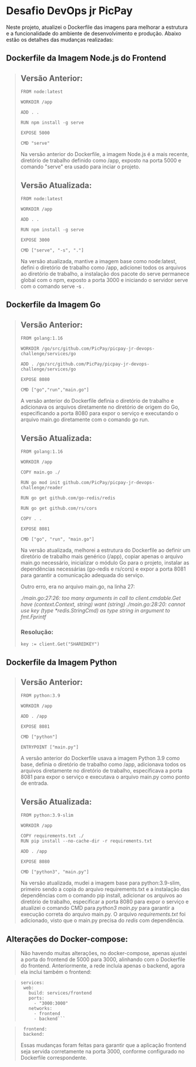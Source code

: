 # Desafio DevOps jr PicPay

Neste projeto, atualizei o Dockerfile das imagens para melhorar a estrutura e a funcionalidade do ambiente de desenvolvimento e produção. Abaixo estão os detalhes das mudanças realizadas:

## Dockerfile da Imagem Node.js do Frontend
>
>## Versão Anterior:
>```
>FROM node:latest
>
>WORKDIR /app
>
>ADD . .
>
>RUN npm install -g serve
>
>EXPOSE 5000
>
>CMD "serve"
>
>```
>Na versão anterior do Dockerfile, a imagem Node.js é a mais recente, diretório de trabalho definido como /app, exposto na porta 5000 e comando "serve" era usado para inciar o projeto.
>
>## Versão Atualizada:
>```
>FROM node:latest
>
>WORKDIR /app
>
>ADD . .
>
>RUN npm install -g serve
>
>EXPOSE 3000
>
>CMD ["serve", "-s", "."]
>
>```
>Na versão atualizada, mantive a imagem base como node:latest, defini o diretório de trabalho como /app, adicionei todos os arquivos ao diretório de trabalho, a instalação dos pacote do serve permanece global com o npm, exposto a porta 3000 e iniciando o servidor serve com o comando serve -s .
>
>
## Dockerfile da Imagem Go

>## Versão Anterior:
>```
>FROM golang:1.16
>
>WORKDIR /go/src/github.com/PicPay/picpay-jr-devops-challenge/services/go
>
>ADD . /go/src/github.com/PicPay/picpay-jr-devops-challenge/services/go
>
>EXPOSE 8080
>
>CMD ["go","run","main.go"]
>
>```
>A versão anterior do Dockerfile definia o diretório de trabalho e adicionava os arquivos diretamente no diretório de origem do Go, especificando a porta 8080 para expor o serviço e executando o arquivo main.go diretamente com o comando go run.
>
>## Versão Atualizada:
>```
>FROM golang:1.16
>
>WORKDIR /app
>
>COPY main.go ./
>
>RUN go mod init github.com/PicPay/picpay-jr-devops-challenge/reader
>
>RUN go get github.com/go-redis/redis
>
>RUN go get github.com/rs/cors
>
>COPY . .
>
>EXPOSE 8081
>
>CMD ["go", "run", "main.go"]
>
>```
> Na versão atualizada, melhorei a estrutura do Dockerfile ao definir um diretório de trabalho mais genérico (/app), copiar apenas o arquivo main.go necessário, inicializar o módulo Go para o projeto, instalar as dependências necessárias (go-redis e rs/cors) e expor a porta 8081 para garantir a comunicação adequada do serviço.
>
>Outro erro, era no arquivo main.go, na linha 27:
>
>_./main.go:27:26: too many arguments in call to client.cmdable.Get
>        have (context.Context, string)
>        want (string)
>./main.go:28:20: cannot use key (type *redis.StringCmd) as type string in argument to fmt.Fprintf_
>
> <h3>Resolução:</h3>
>
>```key := client.Get("SHAREDKEY")```

## Dockerfile da Imagem Python
>
>## Versão Anterior:
>```
>FROM python:3.9
>
>WORKDIR /app
>
>ADD . /app
>
>EXPOSE 8081
>
>CMD ["python"]
>
>ENTRYPOINT ["main.py"]
>```
>A versão anterior do Dockerfile usava a imagem Python 3.9 como base, definia o diretório de trabalho como /app, adicionava todos os arquivos diretamente no diretório de trabalho, especificava a porta 8081 para expor o serviço e executava o arquivo main.py como ponto de entrada.
>
>## Versão Atualizada:
>```
>FROM python:3.9-slim
>
>WORKDIR /app
>
>COPY requirements.txt ./
>RUN pip install --no-cache-dir -r requirements.txt
>
>ADD . /app
>
>EXPOSE 8080
>
>CMD ["python3", "main.py"]
>
>```
> Na versão atualizada, mudei a imagem base para python:3.9-slim, primeiro sendo a copia do arquivo requirements.txt e a instalação das dependências com o comando pip install, adicionar os arquivos ao diretório de trabalho, especificar a porta 8080 para expor o serviço e atualizei o comando CMD para _python3 main.py_ para garantir a execução correta do arquivo main.py. O arquivo _requirements.txt_ foi adicionado, visto que o main.py precisa do _redis_ com dependência.
>

## Alterações do Docker-compose:
>Não havendo muitas alterações, no docker-compose, apenas ajustei a porta do frontend de 5000 para 3000, alinhando com o Dockerfile do frontend. Anteriormente, a rede incluía apenas o backend, agora ela inclui também o frontend:

>```
>services:
>  web:
>    build: services/frontend
>    ports:
>      - "3000:3000"
>    networks:
>      - frontend
>      - backend```

>```networks:
>  frontend:
>  backend:
>```
>Essas mudanças foram feitas para garantir que a aplicação frontend seja servida corretamente na porta 3000, conforme configurado no Dockerfile correspondente.
